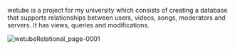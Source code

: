 wetube is a project for my university which consists of creating a database that supports relationships between users, videos, songs, moderators and servers. It has views, queries and modifications.



![wetubeRelational_page-0001](https://user-images.githubusercontent.com/98267474/190621431-7874c87a-082f-49ce-968c-54eaaffe3bee.jpg)
